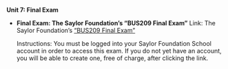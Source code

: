 **Unit 7: Final Exam** <span id="7"></span> 
-   **Final Exam: The Saylor Foundation’s “BUS209 Final Exam”**
    Link: The Saylor Foundation’s [“BUS209 Final
    Exam”](http://school.saylor.org/mod/quiz/view.php?id=1174)  
      
     Instructions: You must be logged into your Saylor Foundation School
    account in order to access this exam. If you do not yet have an
    account, you will be able to create one, free of charge, after
    clicking the link.


